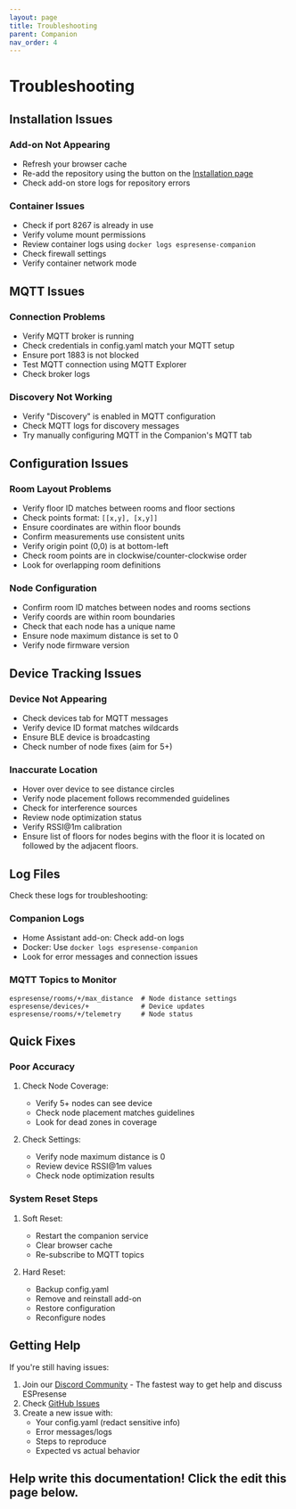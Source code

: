 ```yaml
---
layout: page
title: Troubleshooting
parent: Companion
nav_order: 4
---
```


# Troubleshooting

## Installation Issues

### Add-on Not Appearing
- Refresh your browser cache
- Re-add the repository using the button on the [Installation page](/companion/installation)
- Check add-on store logs for repository errors

### Container Issues
- Check if port 8267 is already in use
- Verify volume mount permissions
- Review container logs using `docker logs espresense-companion`
- Check firewall settings
- Verify container network mode

## MQTT Issues

### Connection Problems
- Verify MQTT broker is running
- Check credentials in config.yaml match your MQTT setup
- Ensure port 1883 is not blocked
- Test MQTT connection using MQTT Explorer
- Check broker logs

### Discovery Not Working
- Verify "Discovery" is enabled in MQTT configuration
- Check MQTT logs for discovery messages
- Try manually configuring MQTT in the Companion's MQTT tab

## Configuration Issues

### Room Layout Problems
- Verify floor ID matches between rooms and floor sections
- Check points format: `[[x,y], [x,y]]`
- Ensure coordinates are within floor bounds
- Confirm measurements use consistent units
- Verify origin point (0,0) is at bottom-left
- Check room points are in clockwise/counter-clockwise order
- Look for overlapping room definitions

### Node Configuration
- Confirm room ID matches between nodes and rooms sections
- Verify coords are within room boundaries
- Check that each node has a unique name
- Ensure node maximum distance is set to 0
- Verify node firmware version

## Device Tracking Issues

### Device Not Appearing
- Check devices tab for MQTT messages
- Verify device ID format matches wildcards
- Ensure BLE device is broadcasting
- Check number of node fixes (aim for 5+)

### Inaccurate Location
- Hover over device to see distance circles
- Verify node placement follows recommended guidelines
- Check for interference sources
- Review node optimization status
- Verify RSSI@1m calibration
- Ensure list of floors for nodes begins with the floor it is located on followed by the adjacent floors. 

## Log Files
Check these logs for troubleshooting:

### Companion Logs
- Home Assistant add-on: Check add-on logs
- Docker: Use `docker logs espresense-companion`
- Look for error messages and connection issues

### MQTT Topics to Monitor
```
espresense/rooms/+/max_distance  # Node distance settings
espresense/devices/+             # Device updates
espresense/rooms/+/telemetry     # Node status
```

## Quick Fixes

### Poor Accuracy
1. Check Node Coverage:
   - Verify 5+ nodes can see device
   - Check node placement matches guidelines
   - Look for dead zones in coverage

2. Check Settings:
   - Verify node maximum distance is 0
   - Review device RSSI@1m values
   - Check node optimization results

### System Reset Steps
1. Soft Reset:
   - Restart the companion service
   - Clear browser cache
   - Re-subscribe to MQTT topics

2. Hard Reset:
   - Backup config.yaml
   - Remove and reinstall add-on
   - Restore configuration
   - Reconfigure nodes

## Getting Help

If you're still having issues:
1. Join our [Discord Community](https://discord.gg/jbqmn7V6n6) - The fastest way to get help and discuss ESPresense
2. Check [GitHub Issues](https://github.com/ESPresense/ESPresense-companion/issues)
3. Create a new issue with:
   - Your config.yaml (redact sensitive info)
   - Error messages/logs
   - Steps to reproduce
   - Expected vs actual behavior

## Help write this documentation! Click the edit this page below.
